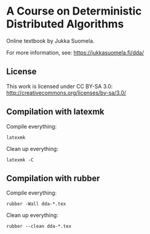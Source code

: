 A Course on Deterministic Distributed Algorithms
================================================

Online textbook by Jukka Suomela.

For more information, see:
https://jukkasuomela.fi/dda/


License
-------

This work is licensed under CC BY-SA 3.0:
http://creativecommons.org/licenses/by-sa/3.0/


Compilation with latexmk
------------------------

Compile everything:

    latexmk

Clean up everything:

    latexmk -C


Compilation with rubber
-----------------------

Compile everything:

    rubber -Wall dda-*.tex

Clean up everything:

    rubber --clean dda-*.tex


